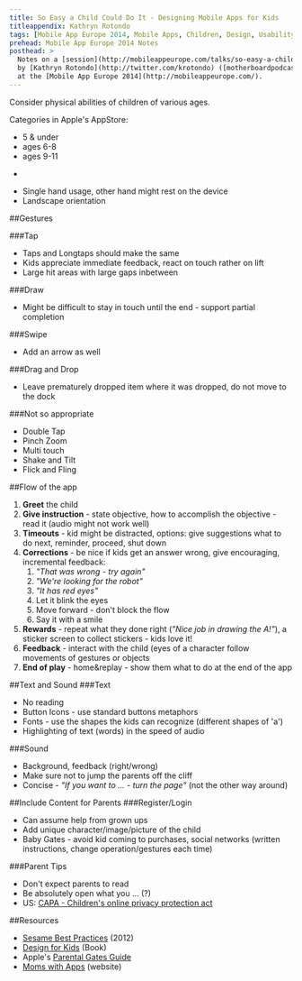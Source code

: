 ```yaml
---
title: So Easy a Child Could Do It - Designing Mobile Apps for Kids
titleappendix: Kathryn Rotondo
tags: [Mobile App Europe 2014, Mobile Apps, Children, Design, Usability, UX, Games]
prehead: Mobile App Europe 2014 Notes
posthead: > 
  Notes on a [session](http://mobileappeurope.com/talks/so-easy-a-child-could-do-it-designing-mobile-apps-kids/ "So Easy a Child Could Do It: Designing Mobile Apps for Kids")
  by [Kathryn Rotondo](http://twitter.com/krotondo) ([motherboardpodcast.com](http://motherboardpodcast.com))
  at the [Mobile App Europe 2014](http://mobileappeurope.com/).
---
```


Consider physical abilities of children of various ages.

Categories in Apple's AppStore:

* 5 & under
* ages 6-8
* ages 9-11

-

* Single hand usage, other hand might rest on the device
* Landscape orientation

##Gestures

###Tap
* Taps and Longtaps should make the same
* Kids appreciate immediate feedback, react on touch rather on lift
* Large hit areas with large gaps inbetween

###Draw
* Might be difficult to stay in touch until the end - support partial completion

###Swipe
* Add an arrow as well

###Drag and Drop
* Leave prematurely dropped item where it was dropped, do not move to the dock

###Not so appropriate
* Double Tap
* Pinch Zoom
* Multi touch
* Shake and Tilt
* Flick and Fling


##Flow of the app
1. **Greet** the child
2. **Give instruction** - state objective, how to accomplish the objective - read it (audio might not work well)
3. **Timeouts** - kid might be distracted, options: give suggestions what to do next, reminder, proceed, shut down
4. **Corrections** - be nice if kids get an answer wrong, give encouraging, incremental feedback:
    1. *"That was wrong - try again"*
    2. *"We're looking for the robot"*
    3. *"It has red eyes"*
    4. Let it blink the eyes
    5. Move forward - don't block the flow
    6. Say it with a smile
5. **Rewards** - repeat what they done right (*"Nice job in drawing the A!"*), a sticker screen to collect stickers - kids love it!
6. **Feedback** - interact with the child (eyes of a character follow movements of gestures or objects
7. **End of play** - home&replay - show them what to do at the end of the app

##Text and Sound
###Text

* No reading
* Button Icons - use standard buttons metaphors
* Fonts - use the shapes the kids can recognize (different shapes of 'a')
* Highlighting of text (words) in the speed of audio

###Sound
* Background, feedback (right/wrong)
* Make sure not to jump the parents off the cliff
* Concise - *"If you want to ... - turn the page"* (not the other way around)

##Include Content for Parents
###Register/Login

* Can assume help from grown ups
* Add unique character/image/picture of the child
* Baby Gates - avoid kid coming to purchases, social networks (written instructions, change operation/gestures each time)

###Parent Tips

* Don't expect parents to read
* Be absolutely open what you ... (?)
* US: [CAPA - Children's online privacy protection act](http://en.wikipedia.org/wiki/Children%27s_Online_Privacy_Protection_Act)

##Resources
* [Sesame Best Practices](http://www.sesameworkshop.org/our-blog/2012/12/17/sesames-best-practices-guide-for-childrens-app-development/) (2012)
* [Design for Kids](http://rosenfeldmedia.com/books/design-for-kids/) (Book)
* Apple's [Parental Gates Guide](https://developer.apple.com/app-store/parental-gates/)
* [Moms with Apps](https://momswithapps.com/) (website)
